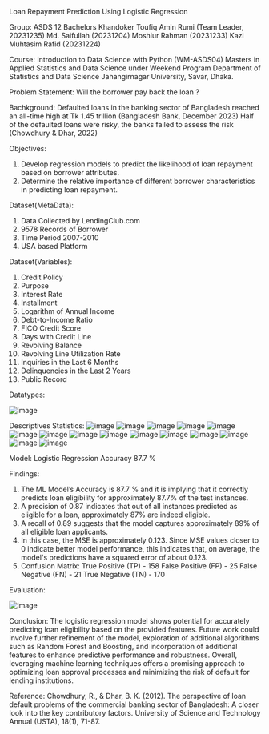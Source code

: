 Loan Repayment Prediction Using Logistic Regression

Group: ASDS 12 Bachelors
Khandoker Toufiq Amin Rumi (Team Leader, 20231235)
Md. Saifullah (20231204)
Moshiur Rahman (20231233)
Kazi Muhtasim Rafid (20231224)

Course: Introduction to Data Science with Python (WM-ASDS04)
Masters in Applied Statistics and Data Science under Weekend Program
Department of Statistics and Data Science
Jahangirnagar University, Savar, Dhaka.

Problem Statement:
Will the borrower pay back the loan ?

Bachkground:
Defaulted loans in the banking sector of Bangladesh reached an all-time high at Tk 1.45 trillion (Bangladesh Bank, December 2023)
Half of the defaulted loans were risky, the banks failed to assess the risk (Chowdhury & Dhar, 2022)

Objectives:
1. Develop regression models to predict the likelihood of loan repayment based on borrower attributes.
2. Determine the relative importance of different borrower characteristics in predicting loan repayment.

Dataset(MetaData):
1. Data Collected by LendingClub.com
2. 9578 Records of Borrower
3. Time Period 2007-2010
4. USA based Platform

Dataset(Variables):
1. Credit Policy
2. Purpose
3. Interest Rate
4. Installment
5. Logarithm of Annual Income
6. Debt-to-Income Ratio
7. FICO Credit Score
8. Days with Credit Line
9. Revolving Balance
10. Revolving Line Utilization Rate
11. Inquiries in the Last 6 Months
12. Delinquencies in the Last 2 Years
13. Public Record

Datatypes:

![image](https://github.com/user-attachments/assets/fac85abf-264b-4409-a8ec-ee0fed95f5cc)

Descriptives Statistics:
![image](https://github.com/user-attachments/assets/f825e44e-3abf-4683-b7d3-5c554da5acf2)
![image](https://github.com/user-attachments/assets/f7015f10-00d5-4649-9e23-717c55454608)
![image](https://github.com/user-attachments/assets/f2a6c264-0985-4816-8125-b66f3f3e9d6f)
![image](https://github.com/user-attachments/assets/6f52123c-4721-4a06-b354-dbae18193908)
![image](https://github.com/user-attachments/assets/fd9c42f2-e8cc-4a30-a03b-70136814d363)
![image](https://github.com/user-attachments/assets/3574ef70-d965-425f-aacb-acea2d7e88c2)
![image](https://github.com/user-attachments/assets/5a1533f5-0192-463a-baff-c258e9871e56)
![image](https://github.com/user-attachments/assets/3bafeeb7-e9f7-468a-bea1-ff873cab79ac)
![image](https://github.com/user-attachments/assets/047cb6ce-bc39-40c1-a895-a275d715f32e)
![image](https://github.com/user-attachments/assets/9fe37043-2ebe-43d1-bad6-42249892b5c1)
![image](https://github.com/user-attachments/assets/b3ea22c4-eeb0-4d72-a0a2-93a23ed22ba6)
![image](https://github.com/user-attachments/assets/d2cbd4d4-8b7d-4bfc-8268-be80018fc393)
![image](https://github.com/user-attachments/assets/23ac4362-6aeb-4019-9901-3f1b292dc65a)
![image](https://github.com/user-attachments/assets/71818f3f-a674-4c94-8d56-3ee401cc1cdc)
![image](https://github.com/user-attachments/assets/47a9aa40-22a3-4cb4-874e-6868954f733a)

Model:
Logistic Regression 
Accuracy 87.7 % 

Findings:
1. The  ML Model’s Accuracy is 87.7 % and it is implying that it correctly predicts loan eligibility for approximately 87.7% of the test instances.
2. A precision of 0.87 indicates that out of all instances predicted as eligible for a loan, approximately 87% are indeed eligible.
3. A recall of 0.89 suggests that the model captures approximately 89% of all eligible loan applicants.
4. In this case, the MSE is approximately 0.123. Since MSE values closer to 0 indicate better model performance, this indicates that, on average, the model's predictions have a squared error of about 0.123.
5. Confusion Matrix:
  True Positive (TP)  - 158
  False Positive (FP) - 25
  False Negative (FN) - 21
  True Negative (TN)  - 170

Evaluation:

![image](https://github.com/user-attachments/assets/7560afc6-64ad-4683-aa16-e8357d26b88b)

Conclusion:
The logistic regression model shows potential for accurately predicting loan eligibility based on the provided features. Future work could involve further refinement of the model, exploration of additional algorithms such as Random Forest and Boosting, and incorporation of additional features to enhance predictive performance and robustness. Overall, leveraging machine learning techniques offers a promising approach to optimizing loan approval processes and minimizing the risk of default for lending institutions.

Reference:
Chowdhury, R., & Dhar, B. K. (2012). The perspective of loan default problems of the commercial banking sector of Bangladesh: A closer look into the key contributory factors. University of Science and Technology Annual (USTA), 18(1), 71-87.



















